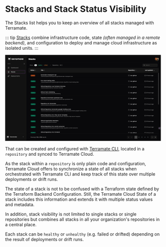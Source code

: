 # Stacks and Stack Status Visibility

The Stacks list helps you to keep an overview of all stacks managed with Terramate.

::: tip
[Stacks](../../cli/stacks/index.md) combine infrastructure code, state *(often managed in a remote backend)*, and configuration
to deploy and manage cloud infrastructure as isolated units.
:::

![Stacks Overview](../assets/stacks.png "Terramate Cloud Stacks Overview")

That can be created and configured with [Terramate CLI](../../cli/stacks/create.md), located in a `repository` and synced
to Terramate Cloud.

As the stack within a `repository` is only plain code and configuration, Terramate Cloud offers to synchronize a state of
all stacks when orchestrated with Terramate CLI and keep track of this state over multiple deployments or drift runs.

The state of a stack is not to be confused with a Terraform state defined by the Terraform Backend Configuration.
Still, the Terramate Cloud State of a stack includes this information and extends it with multiple status values and metadata.

In addition, stack visibility is not limited to single stacks or single repositories but combines all stacks in all your 
organization's repositories in a central place.

Each stack can be `healthy` or `unhealthy` (e.g. failed or drifted) depending on the result of deployments or drift runs.
